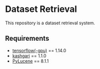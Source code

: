 # Dataset Retrieval

This repository is a dataset retrieval system.

## Requirements

- [tensorflow(-gpu)](https://www.tensorflow.org/) == 1.14.0
- [kashgari](https://github.com/BrikerMan/Kashgari) == 1.1.0
- [PyLucene](https://lucene.apache.org/pylucene/) == 8.1.1